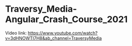 # Traversy_Media-Angular_Crash_Course_2021
 Video link: https://www.youtube.com/watch?v=3dHNOWTI7H8&ab_channel=TraversyMedia
